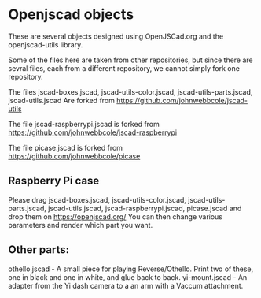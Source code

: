 Openjscad objects
=================
These are several objects designed using OpenJSCad.org and the openjscad-utils library.

Some of the files here are taken from other repositories, but since there are sevral files, each from a different repository, we cannot simply fork one repository.

The files jscad-boxes.jscad, jscad-utils-color.jscad, jscad-utils-parts.jscad, jscad-utils.jscad Are forked from https://github.com/johnwebbcole/jscad-utils

The file jscad-raspberrypi.jscad is forked from https://github.com/johnwebbcole/jscad-raspberrypi

The file picase.jscad is forked from https://github.com/johnwebbcole/picase

Raspberry Pi case
-----------------
Please drag jscad-boxes.jscad, jscad-utils-color.jscad, jscad-utils-parts.jscad, jscad-utils.jscad, jscad-raspberrypi.jscad, picase.jscad and drop them on https://openjscad.org/
You can then change various parameters and render which part you want.

Other parts:
------------
othello.jscad - A small piece for playing Reverse/Othello. Print two of these, one in black and one in white, and glue back to back.
yi-mount.jscad - An adapter from the Yi dash camera to a an arm with a Vaccum  attachment.
